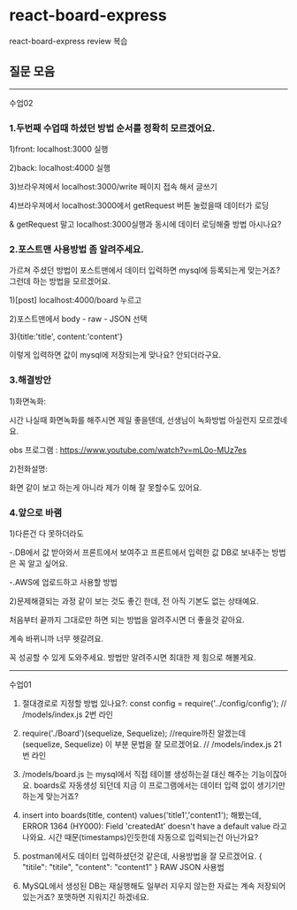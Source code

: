 # react-board-express
react-board-express review 복습



## 질문 모음



---------------------------------------
수업02

### 1.두번째 수업때 하셨던 방법 순서를 정확히 모르겠어요.

1)front: localhost:3000 실행

2)back: localhost:4000 실행

3)브라우져에서 localhost:3000/write 페이지 접속 해서 글쓰기

4)브라우져에서 localhost:3000에서 getRequest 버튼 눌렀을때 데이터가 로딩  

& getRequest 말고 localhost:3000실행과 동시에 데이터 로딩해줄 방법 아시나요?



### 2.포스트맨 사용방법 좀 알려주세요. 
가르쳐 주셨던 방법이 포스트맨에서 데이터 입력하면 mysql에 등록되는게 맞는거죠?
그런데 하는 방법을 모르겠어요.

1)[post] localhost:4000/board 누르고 

2)포스트맨에서 body - raw - JSON 선택

3){title:'title', content:'content'}

이렇게 입력하면 값이 mysql에 저장되는게 맞나요? 안되더라구요.



### 3.해결방안

1)화면녹화: 

시간 나실때 화면녹화를 해주시면 제일 좋을텐데, 선생님이 녹화방법 아실런지 모르겠네요.

obs 프로그램 : https://www.youtube.com/watch?v=mL0o-MUz7es



2)전화설명:

화면 같이 보고 하는게 아니라 제가 이해 잘 못할수도 있어요.   



### 4.앞으로 바램

1)다른건 다 못하더라도

-.DB에서 값 받아와서 프론트에서 보여주고 프론트에서 입력한 값 DB로 보내주는 방법은 꼭 알고 싶어요.

-.AWS에 업로드하고 사용할 방법


2)문제해결되는 과정 같이 보는 것도 좋긴 한데, 전 아직 기본도 없는 상태예요.

처음부터 끝까지 그대로만 하면 되는 방법을 알려주시면 더 좋을것 같아요.

계속 바뀌니까 너무 헷갈려요. 


꼭 성공할 수 있게 도와주세요. 방법만 알려주시면 최대한 제 힘으로 해볼게요.




---------------------------------------
수업01

1. 절대경로로 지정할 방법 있나요?: const config = require('../config/config');
   // /models/index.js 2번 라인

2. require('./Board')(sequelize, Sequelize); //require까진 알겠는데 (sequelize, Sequelize) 이 부분 문법을 잘 모르겠어요.
   // /models/index.js 21번 라인
   
3. /models/board.js 는 mysql에서 직접 테이블 생성하는걸 대신 해주는 기능이잖아요. boards로 자동생성 되던데 지금 이 프로그램에서는 데이터 입력 없이 생기기만 하는게 맞는거죠?
   
4. insert into boards(title, content) values('title1','content1'); 해봤는데, 
   ERROR 1364 (HY000): Field 'createdAt' doesn't have a default value 라고 나와요. 시간 때문(timestamps)인듯한데 자동으로 입력되는건 아닌가요?

5. postman에서도 데이터 입력하셨던것 같은데, 사용방법을 잘 모르겠어요.
   {
    "titile": "titile",
    "content": "content1"
   }
   RAW JSON 사용법

6. MySQL에서 생성된 DB는 재실행해도 일부러 지우지 않는한 자료는 계속 저장되어 있는거죠? 포맷하면 지워지긴 하겠네요.
   
